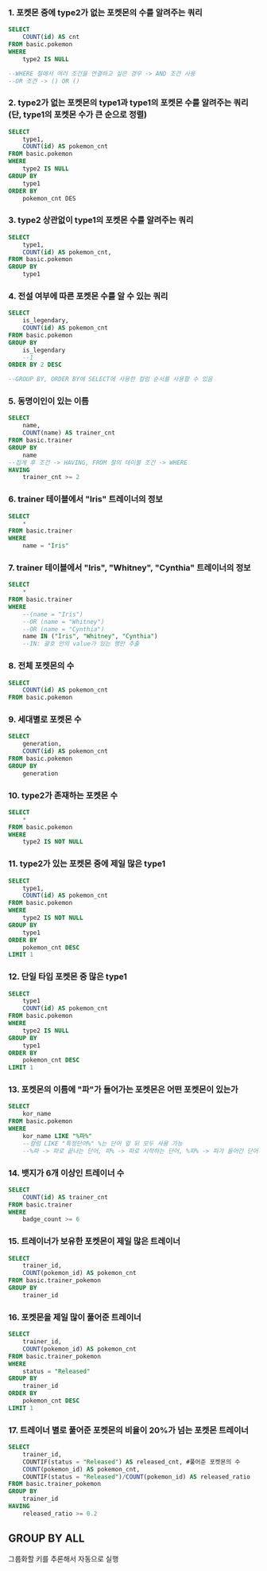 ### 1. 포켓몬 중에 type2가 없는 포켓몬의 수를 알려주는 쿼리
```SQL
SELECT
    COUNT(id) AS cnt
FROM basic.pokemon
WHERE
    type2 IS NULL

--WHERE 절에서 여러 조건을 연결하고 싶은 경우 -> AND 조건 사용
--OR 조건 -> () OR ()
```


### 2. type2가 없는 포켓몬의 type1과 type1의 포켓몬 수를 알려주는 쿼리(단, type1의 포켓몬 수가 큰 순으로 정렬)
```SQL
SELECT
    type1,
    COUNT(id) AS pokemon_cnt
FROM basic.pokemon
WHERE
    type2 IS NULL
GROUP BY
    type1
ORDER BY
    pokemon_cnt DES
```


### 3. type2 상관없이 type1의 포켓몬 수를 알려주는 쿼리
```SQL
SELECT
    type1,
    COUNT(id) AS pokemon_cnt,
FROM basic.pokemon
GROUP BY 
    type1
```


### 4. 전설 여부에 따른 포켓몬 수를 알 수 있는 쿼리
```SQL
SELECT
    is_legendary,
    COUNT(id) AS pokemon_cnt
FROM basic.pokemon
GROUP BY
    is_legendary
    --1
ORDER BY 2 DESC

--GROUP BY, ORDER BY에 SELECT에 사용한 컬럼 순서를 사용할 수 있음
```


### 5. 동명이인이 있는 이름
```SQL
SELECT
    name,
    COUNT(name) AS trainer_cnt
FROM basic.trainer
GROUP BY
    name
--집계 후 조건 -> HAVING, FROM 절의 테이블 조건 -> WHERE
HAVING
    trainer_cnt >= 2
```


### 6. trainer 테이블에서 "Iris" 트레이너의 정보
```SQL
SELECT
    *
FROM basic.trainer
WHERE
    name = "Iris"
```


### 7. trainer 테이블에서 "Iris", "Whitney", "Cynthia" 트레이너의 정보
```SQL
SELECT
    *
FROM basic.trainer
WHERE
    --(name = "Iris")
    --OR (name = "Whitney")
    --OR (name = "Cynthia")
    name IN ("Iris", "Whitney", "Cynthia")
    --IN: 괄호 안의 value가 있는 행만 추출
```


### 8. 전체 포켓몬의 수
```SQL
SELECT
    COUNT(id) AS pokemon_cnt
FROM basic.pokemon
```


### 9. 세대별로 포켓몬 수
```SQL
SELECT
    generation,
    COUNT(id) AS pokemon_cnt
FROM basic.pokemon
GROUP BY
    generation
```


### 10. type2가 존재하는 포켓몬 수
```SQL
SELECT
    *
FROM basic.pokemon
WHERE
    type2 IS NOT NULL
```

### 11. type2가 있는 포켓몬 중에 제일 많은 type1
```SQL
SELECT
    type1,
    COUNT(id) AS pokemon_cnt
FROM basic.pokemon
WHERE
    type2 IS NOT NULL
GROUP BY
    type1
ORDER BY 
    pokemon_cnt DESC
LIMIT 1
```


### 12. 단일 타입 포켓몬 중 많은 type1
```SQL
SELECT
    type1
    COUNT(id) AS pokemon_cnt
FROM basic.pokemon
WHERE
    type2 IS NULL
GROUP BY
    type1
ORDER BY
    pokemon_cnt DESC
LIMIT 1
```


### 13. 포켓몬의 이름에 "파"가 들어가는 포켓몬은 어떤 포켓몬이 있는가
```SQL
SELECT
    kor_name
FROM basic.pokemon
WHERE
    kor_name LIKE "%파%"
    --컬럼 LIKE "특정단어%" %는 단어 앞 뒤 모두 사용 가능
    --%파 -> 파로 끝나는 단어, 파% -> 파로 시작하는 단어, %파% -> 파가 들어간 단어
```


### 14. 뱃지가 6개 이상인 트레이너 수
```SQL
SELECT
    COUNT(id) AS trainer_cnt
FROM basic.trainer
WHERE
    badge_count >= 6
```


### 15. 트레이너가 보유한 포켓몬이 제일 많은 트레이너
```SQL
SELECT
    trainer_id,
    COUNT(pokemon_id) AS pokemon_cnt
FROM basic.trainer_pokemon
GROUP BY
    trainer_id
```


### 16. 포켓몬을 제일 많이 풀어준 트레이너
```SQL
SELECT
    trainer_id,
    COUNT(pokemon_id) AS pokemon_cnt
FROM basic.trainer_pokemon
WHERE
    status = "Released"
GROUP BY
    trainer_id
ORDER BY
    pokemon_cnt DESC
LIMIT 1
```


### 17. 트레이너 별로 풀어준 포켓몬의 비율이 20%가 넘는 포켓몬 트레이너
```SQL
SELECT
    trainer_id,
    COUNTIF(status = "Released") AS released_cnt, #풀어준 포켓몬의 수
    COUNT(pokemon_id) AS pokemon_cnt,
    COUNTIF(status = "Released")/COUNT(pokemon_id) AS released_ratio
FROM basic.trainer_pokemon
GROUP BY
    trainer_id
HAVING
    released_ratio >= 0.2
```


## GROUP BY ALL
그룹화할 키를 추론해서 자동으로 실행
